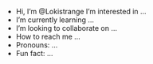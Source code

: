- Hi, I’m @Lokistrange
   I’m interested in ...
-  I’m currently learning ...
-  I’m looking to collaborate on ...
-  How to reach me ...
-  Pronouns: ...
-  Fun fact: ...

<!---
Lokistrange/Lokistrange is a special repository because its `README.md` (this file) appears on your GitHub profile.
You can click the Preview link to take a look at your changes.
--->

